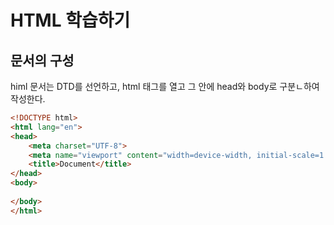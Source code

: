 # HTML 학습하기

## 문서의 구성

himl 문서는 DTD를 선언하고, html 태그를 열고 그 안에 head와 body로 구분ㄴ하여 작성한다.


```html
<!DOCTYPE html>
<html lang="en">
<head>
    <meta charset="UTF-8">
    <meta name="viewport" content="width=device-width, initial-scale=1.0">
    <title>Document</title>
</head>
<body>
    
</body>
</html>

```


